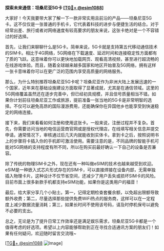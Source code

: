 **探索未来通信：坦桑尼亚5G卡 [[TG💪+ @esim1088](https://t.me/s/esim1088)]**

大家好！今天我要带大家了解一下一款非常实用且前沿的产品——坦桑尼亚5G卡。这不仅仅是一张普通的手机卡，它代表着科技的进步与便捷生活的结合。对于经常出差、旅行或者对网络速度有较高要求的朋友来说，这张卡绝对是一个不容错过的好选择。

首先，让我们来聊聊什么是5G卡。简单来说，5G卡就是支持第五代移动通信技术的SIM卡。相比于4G网络，5G网络在下载速度、延迟时间和连接稳定性方面都有了质的飞跃。这意味着你可以更快地加载网页、观看高清视频，甚至进行超流畅的在线游戏体验。而且，随着全球越来越多国家和地区开始普及5G网络，拥有这样一张卡意味着你可以在更广泛的范围内享受高质量的网络服务。

那么，为什么特别推荐坦桑尼亚5G卡呢？坦桑尼亚作为非洲大陆上发展迅速的一个国家，近年来在基础设施建设方面取得了显著成就，尤其是在通信领域。这里的5G网络覆盖虽然还在逐步完善中，但已经初具规模，并且信号质量相当不错。如果你计划前往坦桑尼亚工作或旅游，提前准备一张当地的5G卡是非常明智的选择。不仅可以避免高昂的国际漫游费用，还能确保你在异国他乡也能享受到快速稳定的网络连接。

接下来，我们来看看如何注册和使用这张卡。一般来说，注册过程并不复杂。首先，你需要访问当地的电信运营商官网或是授权代理店，在线填写相关信息并提交申请。通常情况下，审核通过后几天内就能收到实体卡。拿到卡之后，按照说明书上的步骤将卡插入你的手机即可激活使用。需要注意的是，不同品牌的智能手机可能对5G网络的支持程度有所不同，所以在购买前最好确认一下自己的设备是否兼容。

除了传统的物理SIM卡之外，现在还有一种叫做eSIM的技术也越来越受到欢迎。eSIM是一种嵌入式芯片形式存在的SIM卡，可以直接焊接在设备内部，无需单独插入物理卡片。这种设计不仅节省空间，还减少了用户丢失或损坏SIM卡的风险。目前市面上很多新款手机都支持eSIM功能，如果你是这类用户的福音！

最后，给大家分享几个小贴士。第一，记得定期检查套餐余额，以免超出限额导致额外收费；第二，尽量选择那些提供免费WiFi热点的服务商，这样可以在一定程度上减少数据流量消耗；第三，如果长时间不使用该号码，请及时停机保号以避免不必要的支出。

总之，无论是为了提升日常工作效率还是满足娱乐需求，坦桑尼亚5G卡都是一个值得考虑的好选项。希望以上内容能够帮助到正在寻找合适通讯方案的朋友们！如果有任何疑问，欢迎随时留言交流哦~

[[TG💪+ @esim1088](https://t.me/s/esim1088) ![Image](https://i.postimg.cc/4NQfJmqS/Snipaste-2025-05-13-00-14-12.png)]